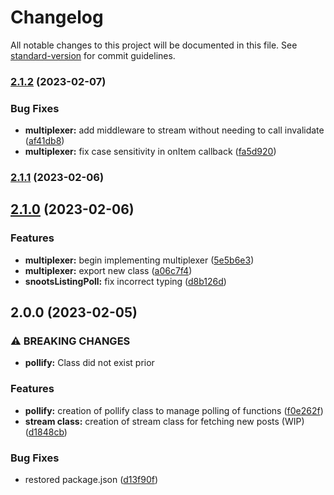 # Changelog

All notable changes to this project will be documented in this file. See [standard-version](https://github.com/conventional-changelog/standard-version) for commit guidelines.

### [2.1.2](https://github.com/JamesxX/snoots-stream/compare/v2.1.1...v2.1.2) (2023-02-07)


### Bug Fixes

* **multiplexer:** add middleware to stream without needing to call invalidate ([af41db8](https://github.com/JamesxX/snoots-stream/commit/af41db8f8678217dacb359e99b0dbc8400cb823a))
* **multiplexer:** fix case sensitivity in onItem callback ([fa5d920](https://github.com/JamesxX/snoots-stream/commit/fa5d92041ea053e8d24f5721d05eb177f6a81bb6))

### [2.1.1](https://github.com/JamesxX/snoots-stream/compare/v2.1.0...v2.1.1) (2023-02-06)

## [2.1.0](https://github.com/JamesxX/snoots-stream/compare/v2.0.0...v2.1.0) (2023-02-06)


### Features

* **multiplexer:** begin implementing multiplexer ([5e5b6e3](https://github.com/JamesxX/snoots-stream/commit/5e5b6e31da23a8e60925cad2bc5551477d99c2c6))
* **multiplexer:** export new class ([a06c7f4](https://github.com/JamesxX/snoots-stream/commit/a06c7f4e0d5d20f1fffccfeb96ab254d65d12c36))
* **snootsListingPoll:** fix incorrect typing ([d8b126d](https://github.com/JamesxX/snoots-stream/commit/d8b126d6f40af1ee4e5731a519df208f021c7979))

## 2.0.0 (2023-02-05)


### ⚠ BREAKING CHANGES

* **pollify:** Class did not exist prior

### Features

* **pollify:** creation of pollify class to manage polling of functions ([f0e262f](https://github.com/JamesxX/snoots-stream/commit/f0e262f2f8ff8909906173afcc7d7bdc1fa23c2e))
* **stream class:** creation of stream class for fetching new posts (WIP) ([d1848cb](https://github.com/JamesxX/snoots-stream/commit/d1848cbb304e74f904ad275729dd334d270d0d15))


### Bug Fixes

* restored package.json ([d13f90f](https://github.com/JamesxX/snoots-stream/commit/d13f90fbd78ac93f8b0ab0c20310eace7c7548e6))
